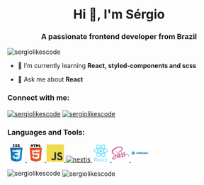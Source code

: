<h1 align="center">Hi 👋, I'm Sérgio</h1>
<h3 align="center">A passionate frontend developer from Brazil</h3>

<p align="left"> <img src="https://komarev.com/ghpvc/?username=sergiolikescode&label=Profile%20views&color=0e75b6&style=flat" alt="sergiolikescode" /> </p>

- 🌱 I’m currently learning **React, styled-components and scss**

- 💬 Ask me about **React**

<h3 align="left">Connect with me:</h3>
<p align="left">
<a href="https://twitter.com/sergiolikescode" target="blank"><img align="center" src="https://raw.githubusercontent.com/rahuldkjain/github-profile-readme-generator/master/src/images/icons/Social/twitter.svg" alt="sergiolikescode" height="30" width="40" /></a>
<a href="https://instagram.com/sergiolikescode" target="blank"><img align="center" src="https://raw.githubusercontent.com/rahuldkjain/github-profile-readme-generator/master/src/images/icons/Social/instagram.svg" alt="sergiolikescode" height="30" width="40" /></a>
</p>

<h3 align="left">Languages and Tools:</h3>
<p align="left"> <a href="https://www.w3schools.com/css/" target="_blank" rel="noreferrer"> <img src="https://raw.githubusercontent.com/devicons/devicon/master/icons/css3/css3-original-wordmark.svg" alt="css3" width="40" height="40"/> </a> <a href="https://www.w3.org/html/" target="_blank" rel="noreferrer"> <img src="https://raw.githubusercontent.com/devicons/devicon/master/icons/html5/html5-original-wordmark.svg" alt="html5" width="40" height="40"/> </a> <a href="https://developer.mozilla.org/en-US/docs/Web/JavaScript" target="_blank" rel="noreferrer"> <img src="https://raw.githubusercontent.com/devicons/devicon/master/icons/javascript/javascript-original.svg" alt="javascript" width="40" height="40"/> </a> <a href="https://nextjs.org/" target="_blank" rel="noreferrer"> <img src="https://cdn.worldvectorlogo.com/logos/nextjs-2.svg" alt="nextjs" width="40" height="40"/> </a> <a href="https://reactjs.org/" target="_blank" rel="noreferrer"> <img src="https://raw.githubusercontent.com/devicons/devicon/master/icons/react/react-original-wordmark.svg" alt="react" width="40" height="40"/> </a> <a href="https://sass-lang.com" target="_blank" rel="noreferrer"> <img src="https://raw.githubusercontent.com/devicons/devicon/master/icons/sass/sass-original.svg" alt="sass" width="40" height="40"/> </a> <a href="https://webpack.js.org" target="_blank" rel="noreferrer"> <img src="https://raw.githubusercontent.com/devicons/devicon/d00d0969292a6569d45b06d3f350f463a0107b0d/icons/webpack/webpack-original-wordmark.svg" alt="webpack" width="40" height="40"/> </a> </p>

<p><img align="left" src="https://github-readme-stats.vercel.app/api/top-langs?username=sergiolikescode&theme=dark&show_icons=true&locale=en&layout=compact" alt="sergiolikescode" /></p>

<p>&nbsp;<img align="center" src="https://github-readme-stats.vercel.app/api?username=sergiolikescode&show_icons=true&theme=dark&locale=en" alt="sergiolikescode" /></p>
